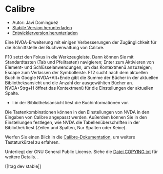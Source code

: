 # Calibre #
  
* Autor: Javi Dominguez
* [Stabile Version herunterladen][1]
* [Entwicklerversion herunterladen][2]
  
 Eine NVDA-Erweiterung mit einigen Verbesserungen der Zugänglichkeit für die Schnittstelle der Buchverwaltung von Calibre.

F10 setzt den Fokus in die Werkzeugleiste. Dann können Sie mit Standardtasten (Tab und Pfeiltasten) navigieren; Enter zum Aktivieren von Element- und Schlüsselanwendungen, um das Kontextmenü anzuzeigen; Escape zum Verlassen der Symbolleiste.
F12 sucht nach dem aktuellen Buch in Google
NVDA+Alt+Ende gibt die Summe der Bücher in der aktuellen Bibliotheksansicht und die Anzahl der ausgewählten Bücher an.
NVDA+Strg+H öffnet das Kontextmenü für die Einstellungen der aktuellen Spalte.
* I in der Bibliotheksansicht liest die Buchinformationen vor.
 
Die Tastenkombinationen können in den Einstellungen von NVDA in den Eingaben von Calibre angepasst werden. Außerdem können Sie in den Einstellungen festlegen, wie NVDA die Tabellenüberschriften in der Bibliothek liest (Zeilen und Spalten, Nur Spalten oder Keine).
 
 Werfen Sie einen Blick in die [Calibre-Dokumentation][3], um weitere Tastaturkürzel zu erfahren.
 
  
 Unterliegt der GNU General Public License. Siehe die [Datei COPYING.txt][4] für weitere Details.
.
    
[[!tag dev stable]]

[1]: https://addons.nvda-project.org/files/get.php?file=cae

[2]: https://addons.nvda-project.org/files/get.php?file=cae-dev

[3]: https://manual.calibre-ebook.com/gui.html

[4]: https://github.com/javidominguez/Calibre/blob/master/COPYING.txt

